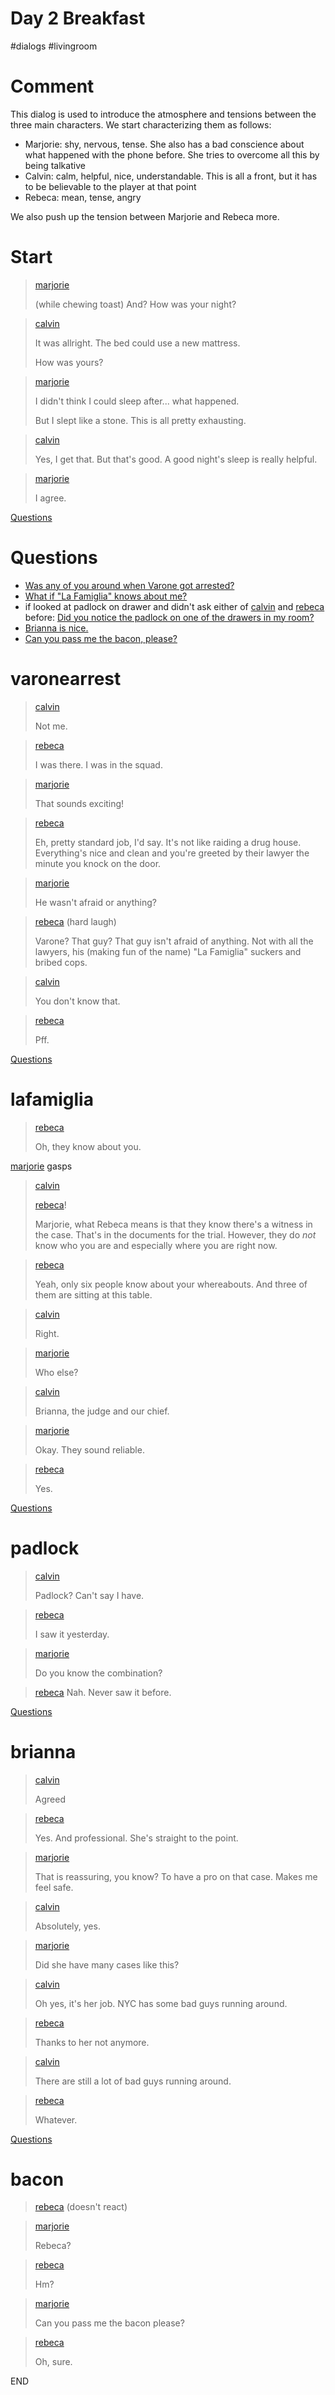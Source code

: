 # Day 2 Breakfast

#dialogs #livingroom 

# Comment

This dialog is used to introduce the atmosphere and tensions between the three main characters. We start characterizing them as follows:

* Marjorie: shy, nervous, tense. She also has a bad conscience about what happened with the phone before. She tries to overcome all this by being talkative
* Calvin: calm, helpful, nice, understandable. This is all a front, but it has to be believable to the player at that point
* Rebeca: mean, tense, angry

We also push up the tension between Marjorie and Rebeca more.

# Start

> [marjorie](../characters/marjorie.md)
> 
> (while chewing toast) And? How was your night?

> [calvin](../characters/calvin.md)
> 
> It was allright. The bed could use a new mattress.
> 
> How was yours?

> [marjorie](../characters/marjorie.md)
> 
> I didn't think I could sleep after... what happened.
> 
> But I slept like a stone. This is all pretty exhausting.

> [calvin](../characters/calvin.md)
> 
> Yes, I get that. But that's good. A good night's sleep is really helpful.

> [marjorie](../characters/marjorie.md)
> 
> I agree.

[Questions](#Questions)

# Questions

* [Was any of you around when Varone got arrested?](#varonearrest)
* [What if "La Famiglia" knows about me?](#lafamiglia)
* if looked at padlock on drawer and didn't ask either of [calvin](../characters/calvin.md) and [rebeca](../characters/rebeca.md) before: [Did you notice the padlock on one of the drawers in my room?](#padlock)
* [Brianna is nice.](#brianna)
* [Can you pass me the bacon, please?](#bacon)

# varonearrest

> [calvin](../characters/calvin.md)
> 
> Not me.

> [rebeca](../characters/rebeca.md)
> 
> I was there. I was in the squad.

> [marjorie](../characters/marjorie.md)
> 
> That sounds exciting!

> [rebeca](../characters/rebeca.md)
> 
> Eh, pretty standard job, I'd say. It's not like raiding a drug house. Everything's nice and clean and you're greeted by their lawyer the minute you knock on the door.

> [marjorie](../characters/marjorie.md)
> 
> He wasn't afraid or anything?

> [rebeca](../characters/rebeca.md) (hard laugh)
> 
> Varone? That guy? That guy isn't afraid of anything. Not with all the lawyers, his (making fun of the name) "La Famiglia" suckers and bribed cops.

> [calvin](../characters/calvin.md)
> 
> You don't know that.

> [rebeca](../characters/rebeca.md)
> 
> Pff.

[Questions](#Questions)

# lafamiglia

> [rebeca](../characters/rebeca.md)
> 
> Oh, they know about you.

[marjorie](../characters/marjorie.md) gasps

> [calvin](../characters/calvin.md)
> 
> [rebeca](../characters/rebeca.md)!
> 
> Marjorie, what Rebeca means is that they know there's a witness in the case. That's in the documents for the trial. However, they do *not* know who you are and especially where you are right now.

> [rebeca](../characters/rebeca.md)
> 
> Yeah, only six people know about your whereabouts. And three of them are sitting at this table.

> [calvin](../characters/calvin.md)
> 
> Right.

> [marjorie](../characters/marjorie.md)
> 
> Who else?

> [calvin](../characters/calvin.md)
> 
> Brianna, the judge and our chief.

> [marjorie](../characters/marjorie.md)
> 
> Okay. They sound reliable.

> [rebeca](../characters/rebeca.md)
> 
> Yes.

[Questions](#Questions)

# padlock

> [calvin](../characters/calvin.md)
> 
> Padlock? Can't say I have.

> [rebeca](../characters/rebeca.md)
> 
> I saw it yesterday.

> [marjorie](../characters/marjorie.md)
> 
> Do you know the combination?

> [rebeca](../characters/rebeca.md)
> Nah. Never saw it before.

[Questions](#Questions)

# brianna

> [calvin](../characters/calvin.md)
> 
> Agreed

> [rebeca](../characters/rebeca.md)
> 
> Yes. And professional. She's straight to the point.

> [marjorie](../characters/marjorie.md)
> 
> That is reassuring, you know? To have a pro on that case. Makes me feel safe.

> [calvin](../characters/calvin.md)
> 
> Absolutely, yes.

> [marjorie](../characters/marjorie.md)
> 
> Did she have many cases like this?

> [calvin](../characters/calvin.md)
> 
> Oh yes, it's her job. NYC has some bad guys running around.

> [rebeca](../characters/rebeca.md)
> 
> Thanks to her not anymore.

> [calvin](../characters/calvin.md)
> 
> There are still a lot of bad guys running around.

> [rebeca](../characters/rebeca.md)
> 
> Whatever.

[Questions](#Questions)

# bacon

> [rebeca](../characters/rebeca.md) (doesn't react)

> [marjorie](../characters/marjorie.md)
> 
> Rebeca?

> [rebeca](../characters/rebeca.md)
> 
> Hm?

> [marjorie](../characters/marjorie.md)
> 
> Can you pass me the bacon please?

> [rebeca](../characters/rebeca.md)
> 
> Oh, sure.

END
